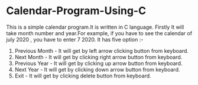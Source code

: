 # Calendar-Program-Using-C
This is a simple calendar program.It is written in C language.
Firstly It will take month number and year.For example, if you have to see the calendar of july 2020 , you have to enter 7 2020.
It has five option :-
1) Previous Month - It will get by left arrow clicking button from keyboard.
2) Next Month - It will get by clicking right arrow button from keyboard.
3) Previous Year - It will get by clicking up arrow button from keyboard.
4) Next Year - It will get by clicking down arrow button from keyboard.
5) Exit - It will get by clicking delete button from keyboard.
